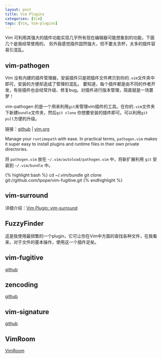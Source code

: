 ```yaml
---
layout: post
title: Vim Plugins
categories: [Vim]
tags: [Vim, Vim-plugins]
---
```


Vim 可利用其强大的插件功能实现几乎所有现在编辑器可能想象到的功能，下面几个是我经常使用的，
另外我感觉插件固然强大，但不要太贪杯，太多的插件容易引混乱。

## vim-pathogen

Vim 没有内建的插件管理器，安装插件只是把插件文件拷贝到你的`.vim`文件夹中即可，安装的方便却造成了管理的混乱。
要知道，每个插件都是由不同的作者开发，有些插件也会经常升级、修复bug。对插件进行版本管理，简直就是一场噩梦！

vim-pathogen 的是一个用来利用`git`来管理vim插件的工具。在你的`.vim`文件夹下新建`bundle`文件夹，然后`git clone`
你想要安装的插件即可。可以利用`git pull`方便的升级。

链接：[github](https://github.com/tpope/vim-pathogen) | [vim.org](http://www.vim.org/scripts/script.php?script_id=2332)

Manage your `runtimepath` with ease. In practical terms, `pathogen.vim` makes it super easy to install plugins and runtime files in their own private directories.

将 `pathogen.vim` 放在 `~/.vim/autoload/pathogen.vim` 中，将新扩展利用 `git` 安装到 `~/.vim/bundle` 中。

{% highlight bash %}
    cd ~/.vim/bundle
    git clone git://github.com/tpope/vim-fugitive.git
{% endhighlight %}

## vim-surround

详细介绍：[Vim Plugin: vim-surround](/2012/11/vim-surround/)

## FuzzyFinder

这是我使用最频繁的一个plugin，它可让你在Vim中方面的查找各种文件，在我看来，对于文件的基本操作，使用这一个插件足矣。

## vim-fugitive

[github](https://github.com/tpope/vim-fugitive)

## zencoding

[github](https://github.com/mattn/zencoding-vim)

## vim-signature

[github](https://github.com/kshenoy/vim-signature)

## VimRoom

[VimRoom](http://projects.mikewest.org/vimroom/)


